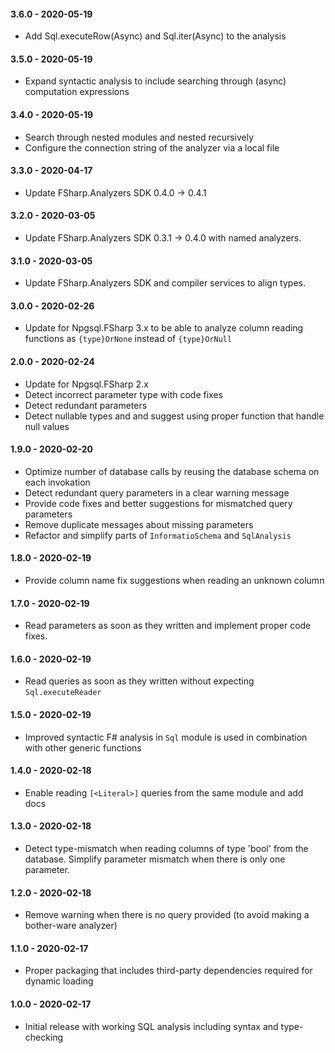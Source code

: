 #### 3.6.0 - 2020-05-19
* Add Sql.executeRow(Async) and Sql.iter(Async) to the analysis

#### 3.5.0 - 2020-05-19
* Expand syntactic analysis to include searching through (async) computation expressions

#### 3.4.0 - 2020-05-19
* Search through nested modules and nested recursively
* Configure the connection string of the analyzer via a local file

#### 3.3.0 - 2020-04-17
* Update FSharp.Analyzers SDK 0.4.0 -> 0.4.1

#### 3.2.0 - 2020-03-05
* Update FSharp.Analyzers SDK 0.3.1 -> 0.4.0 with named analyzers.

#### 3.1.0 - 2020-03-05
* Update FSharp.Analyzers SDK and compiler services to align types.

#### 3.0.0 - 2020-02-26
* Update for Npgsql.FSharp 3.x to be able to analyze column reading functions as `{type}OrNone` instead of `{type}OrNull`

#### 2.0.0 - 2020-02-24
* Update for Npgsql.FSharp 2.x
* Detect incorrect parameter type with code fixes
* Detect redundant parameters
* Detect nullable types and and suggest using proper function that handle null values

#### 1.9.0 - 2020-02-20
* Optimize number of database calls by reusing the database schema on each invokation
* Detect redundant query parameters in a clear warning message
* Provide code fixes and better suggestions for mismatched query parameters
* Remove duplicate messages about missing parameters
* Refactor and simplify parts of `InformatioSchema` and `SqlAnalysis`

#### 1.8.0 - 2020-02-19
* Provide column name fix suggestions when reading an unknown column

#### 1.7.0 - 2020-02-19
* Read parameters as soon as they written and implement proper code fixes.

#### 1.6.0 - 2020-02-19
* Read queries as soon as they written without expecting `Sql.executeReader`

#### 1.5.0 - 2020-02-19
* Improved syntactic F# analysis in `Sql` module is used in combination with other generic functions

#### 1.4.0 - 2020-02-18
* Enable reading `[<Literal>]` queries from the same module and add docs

#### 1.3.0 - 2020-02-18
* Detect type-mismatch when reading columns of type 'bool' from the database. Simplify parameter mismatch when there is only one parameter.

#### 1.2.0 - 2020-02-18
* Remove warning when there is no query provided (to avoid making a bother-ware analyzer)

#### 1.1.0 - 2020-02-17
* Proper packaging that includes third-party dependencies required for dynamic loading

#### 1.0.0 - 2020-02-17
* Initial release with working SQL analysis including syntax and type-checking
